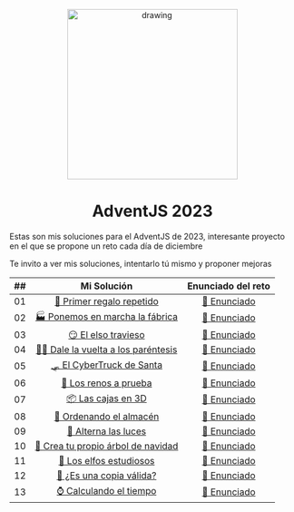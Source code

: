 <p align="center" width="300">
  <img src="https://adventjs.dev/js-logo.png" alt="drawing" style="width:300px;"/>
  <h1 align="center">AdventJS 2023 </h1>
</p>

<p>Estas son mis soluciones para el AdventJS de 2023, interesante proyecto en el que se propone un reto cada día de diciembre </p>
<p>Te invito a ver mis soluciones, intentarlo tú mismo y proponer mejoras</p>

<p align="center">
  
| ##    |                                                    Mi Solución                                                   |                                        Enunciado del reto                                    |
| :---: |:----------------------------------------------------------------------------------------------------------------:|:--------------------------------------------------------------------------------------------:|
|  01   | [ 🎁 Primer regalo repetido ](https://github.com/mike-ssj/adventjs-2023/blob/main/01-primer-regalo-repetido.js)               |  [ 📃 Enunciado ](https://adventjs.dev/es/challenges/2023/1)  |
|  02   | [ 🏭 Ponemos en marcha la fábrica ](https://github.com/mike-ssj/adventjs-2023/blob/main/02-ponemos-en-marcha-la-fabrica.js)   |  [ 📃 Enunciado ](https://adventjs.dev/es/challenges/2023/2)  |
|  03   | [ 😏 El elso travieso ](https://github.com/mike-ssj/adventjs-2023/blob/main/03-el-elfo-travieso.js)                           |  [ 📃 Enunciado ](https://adventjs.dev/es/challenges/2023/3)  |
|  04   | [  😵‍💫 Dale la vuelta a los paréntesis ](https://github.com/mike-ssj/adventjs-2023/blob/main/04-dale-la-vuelta-a-los-parentesis.js)         |  [ 📃 Enunciado ](https://adventjs.dev/es/challenges/2023/4)  |
|  05   | [ 🛷 El CyberTruck de Santa ](https://github.com/mike-ssj/adventjs-2023/blob/main/05-el-cybertruck-de-santa.js)         |  [ 📃 Enunciado ](https://adventjs.dev/es/challenges/2023/5)  |
|  06   | [ 🦌 Los renos a prueba ](https://github.com/mike-ssj/adventjs-2023/blob/main/06-los-renos-a-prueba.js)         |  [ 📃 Enunciado ](https://adventjs.dev/es/challenges/2023/6)  |
|  07   | [ 📦 Las cajas en 3D ](https://github.com/mike-ssj/adventjs-2023/blob/main/07-las-cajas-en-3d.js)         |  [ 📃 Enunciado ](https://adventjs.dev/es/challenges/2023/7)  |
|  08   | [ 🏬 Ordenando el almacén ](https://github.com/mike-ssj/adventjs-2023/blob/main/08-ordenando-el-almacen.js)         |  [ 📃 Enunciado ](https://adventjs.dev/es/challenges/2023/8)  |
|  09   | [ 🚦 Alterna las luces ](https://github.com/mike-ssj/adventjs-2023/blob/main/09-alterna-las-luces.js)         |  [ 📃 Enunciado ](https://adventjs.dev/es/challenges/2023/9)  |
|  10   | [ 🎄 Crea tu propio árbol de navidad ](https://github.com/mike-ssj/adventjs-2023/blob/main/10-crea-tu-propio-arbol-de-navidad.js) | [ 📃 Enunciado ](https://adventjs.dev/es/challenges/2023/10)  |
|  11   | [ 📖 Los elfos estudiosos ](https://github.com/mike-ssj/adventjs-2023/blob/main/11-los-elfos-estudiosos.js) | [ 📃 Enunciado ](https://adventjs.dev/es/challenges/2023/11)  |
|  12   | [ 📸 ¿Es una copia válida? ](https://github.com/mike-ssj/adventjs-2023/blob/main/12-es-una-copia-valida.js) | [ 📃 Enunciado ](https://adventjs.dev/es/challenges/2023/12)  |
|  13   | [ ⌚️ Calculando el tiempo ](https://github.com/mike-ssj/adventjs-2023/blob/main/13-calculando-el-tiempo.js) | [ 📃 Enunciado ](https://adventjs.dev/es/challenges/2023/13)  |


</p>

